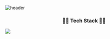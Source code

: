 ![header](https://capsule-render.vercel.app/api?type=waving&color=auto&height=300&text=개발자%20박준호&fontSize=70)

<h3 align="center">👨‍💻 Tech Stack 👨‍💻</h3>

<img src="https://img.shields.io/badge/JavaScript-F7DF1E?style=for-the-badge&logo=JS&logoColor=white">
